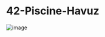 # 42-Piscine-Havuz

![image](https://github.com/kernelpanic55/42-Piscine-Havuz/assets/122316106/67f4cdd1-94ca-44c0-b770-189bbeec9c90)
